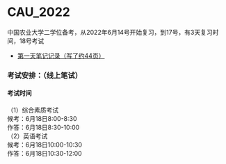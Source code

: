# CAU_2022
中国农业大学二学位备考，从2022年6月14号开始复习，到17号，有3天复习时间，18号考试<br>

* [第一天笔记记录（写了约44页）](https://github.com/MINNINS/CAU_2022/blob/main/Day_01/Day_1%E4%B8%AD%E5%86%9C.md) 




### 考试安排：（线上笔试）
#### 考试时间<br>
（1）综合素质考试<br>
候考：6月18日8:00-8:30<br>
作答：6月18日8:30-10:00<br>
（2）英语考试<br>
候考：6月18日10:00-10:30<br>
作答：6月18日10:30-12:00<br>

